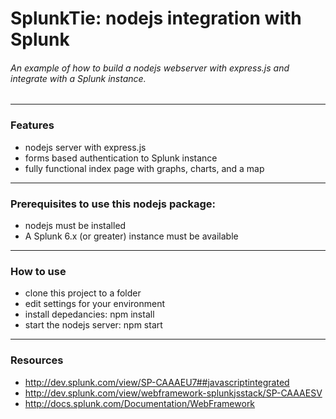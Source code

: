 # SplunkTie: nodejs integration with Splunk

###### An example of how to build a nodejs webserver with express.js and integrate with a Splunk instance.
-------

### Features

* nodejs server with express.js
* forms based authentication to Splunk instance
* fully functional index page with graphs, charts, and a map

-------

### Prerequisites to use this nodejs package:

* nodejs must be installed
* A Splunk 6.x (or greater) instance must be available

-------

### How to use

* clone this project to a folder
* edit settings for your environment
* install depedancies: npm install
* start the nodejs server: npm start

-------
### Resources
* http://dev.splunk.com/view/SP-CAAAEU7##javascriptintegrated
* http://dev.splunk.com/view/webframework-splunkjsstack/SP-CAAAESV
* http://docs.splunk.com/Documentation/WebFramework